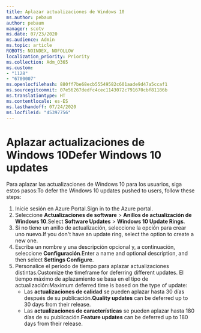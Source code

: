 ```yaml
---
title: Aplazar actualizaciones de Windows 10
ms.author: pebaum
author: pebaum
manager: scotv
ms.date: 07/23/2020
ms.audience: Admin
ms.topic: article
ROBOTS: NOINDEX, NOFOLLOW
localization_priority: Priority
ms.collection: Adm_O365
ms.custom:
- "1128"
- "6700007"
ms.openlocfilehash: 880ff7be68ecb55549582c601aade9d47a5ccaf1
ms.sourcegitcommit: 07e56267dedfc4cec1143072c791670cbf81186b
ms.translationtype: HT
ms.contentlocale: es-ES
ms.lasthandoff: 07/24/2020
ms.locfileid: "45397756"
---
```

# <a name="defer-windows-10-updates"></a><span data-ttu-id="ba229-102">Aplazar actualizaciones de Windows 10</span><span class="sxs-lookup"><span data-stu-id="ba229-102">Defer Windows 10 updates</span></span>

<span data-ttu-id="ba229-103">Para aplazar las actualizaciones de Windows 10 para los usuarios, siga estos pasos:</span><span class="sxs-lookup"><span data-stu-id="ba229-103">To defer the Windows 10 updates pushed to users, follow these steps:</span></span>

1. <span data-ttu-id="ba229-104">Inicie sesión en Azure Portal.</span><span class="sxs-lookup"><span data-stu-id="ba229-104">Sign in to the Azure portal.</span></span>
2. <span data-ttu-id="ba229-105">Seleccione **Actualizaciones de software**  >  **Anillos de actualización de Windows 10**.</span><span class="sxs-lookup"><span data-stu-id="ba229-105">Select  **Software Updates**  >  **Windows 10 Update Rings**.</span></span>
3. <span data-ttu-id="ba229-106">Si no tiene un anillo de actualización, seleccione la opción para crear uno nuevo.</span><span class="sxs-lookup"><span data-stu-id="ba229-106">If you don't have an update ring, select the option to create a new one.</span></span>
4. <span data-ttu-id="ba229-107">Escriba un nombre y una descripción opcional y, a continuación, seleccione **Configuración**.</span><span class="sxs-lookup"><span data-stu-id="ba229-107">Enter a name and optional description, and then select  **Settings Configure**.</span></span>
5. <span data-ttu-id="ba229-108">Personalice el período de tiempo para aplazar actualizaciones distintas.</span><span class="sxs-lookup"><span data-stu-id="ba229-108">Customize the timeframe for deferring different updates.</span></span> <span data-ttu-id="ba229-109">El tiempo máximo de aplazamiento se basa en el tipo de actualización:</span><span class="sxs-lookup"><span data-stu-id="ba229-109">Maximum deferred time is based on the type of update:</span></span>
    - <span data-ttu-id="ba229-110">Las **actualizaciones de calidad** se pueden aplazar hasta 30 días después de su publicación.</span><span class="sxs-lookup"><span data-stu-id="ba229-110">**Quality updates**  can be deferred up to 30 days from their release.</span></span>
    - <span data-ttu-id="ba229-111">Las **actualizaciones de características** se pueden aplazar hasta 180 días de su publicación.</span><span class="sxs-lookup"><span data-stu-id="ba229-111">**Feature updates**  can be deferred up to 180 days from their release.</span></span>
